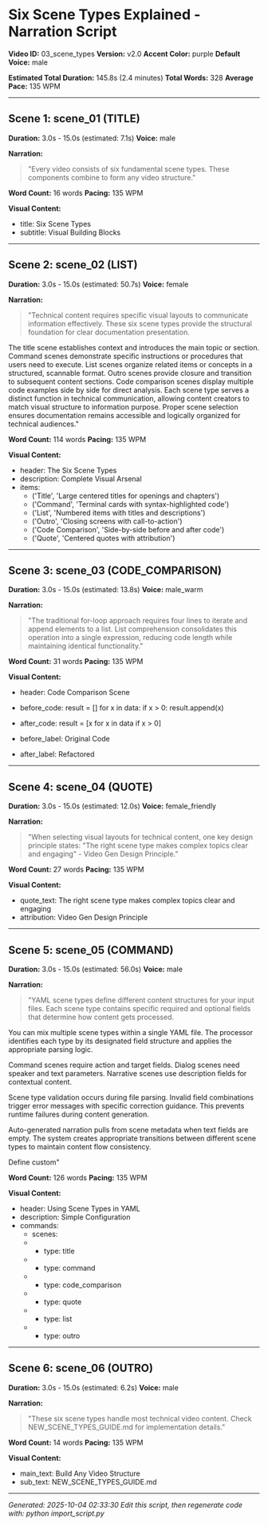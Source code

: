 # Six Scene Types Explained - Narration Script

**Video ID:** 03_scene_types
**Version:** v2.0
**Accent Color:** purple
**Default Voice:** male

**Estimated Total Duration:** 145.8s (2.4 minutes)
**Total Words:** 328
**Average Pace:** 135 WPM

---

## Scene 1: scene_01 (TITLE)

**Duration:** 3.0s - 15.0s (estimated: 7.1s)
**Voice:** male

**Narration:**
> "Every video consists of six fundamental scene types. These components combine to form any video structure."

**Word Count:** 16 words
**Pacing:** 135 WPM

**Visual Content:**
- title: Six Scene Types
- subtitle: Visual Building Blocks

---

## Scene 2: scene_02 (LIST)

**Duration:** 3.0s - 15.0s (estimated: 50.7s)
**Voice:** female

**Narration:**
> "Technical content requires specific visual layouts to communicate information effectively. These six scene types provide the structural foundation for clear documentation presentation.

The title scene establishes context and introduces the main topic or section. Command scenes demonstrate specific instructions or procedures that users need to execute. List scenes organize related items or concepts in a structured, scannable format. Outro scenes provide closure and transition to subsequent content sections. Code comparison scenes display multiple code examples side by side for direct analysis. Each scene type serves a distinct function in technical communication, allowing content creators to match visual structure to information purpose. Proper scene selection ensures documentation remains accessible and logically organized for technical audiences."

**Word Count:** 114 words
**Pacing:** 135 WPM

**Visual Content:**
- header: The Six Scene Types
- description: Complete Visual Arsenal
- items:
  - ('Title', 'Large centered titles for openings and chapters')
  - ('Command', 'Terminal cards with syntax-highlighted code')
  - ('List', 'Numbered items with titles and descriptions')
  - ('Outro', 'Closing screens with call-to-action')
  - ('Code Comparison', 'Side-by-side before and after code')
  - ('Quote', 'Centered quotes with attribution')

---

## Scene 3: scene_03 (CODE_COMPARISON)

**Duration:** 3.0s - 15.0s (estimated: 13.8s)
**Voice:** male_warm

**Narration:**
> "The traditional for-loop approach requires four lines to iterate and append elements to a list. List comprehension consolidates this operation into a single expression, reducing code length while maintaining identical functionality."

**Word Count:** 31 words
**Pacing:** 135 WPM

**Visual Content:**
- header: Code Comparison Scene
- before_code: result = []
for x in data:
  if x > 0:
    result.append(x)

- after_code: result = [x for x in data if x > 0]

- before_label: Original Code
- after_label: Refactored

---

## Scene 4: scene_04 (QUOTE)

**Duration:** 3.0s - 15.0s (estimated: 12.0s)
**Voice:** female_friendly

**Narration:**
> "When selecting visual layouts for technical content, one key design principle states: "The right scene type makes complex topics clear and engaging" - Video Gen Design Principle."

**Word Count:** 27 words
**Pacing:** 135 WPM

**Visual Content:**
- quote_text: The right scene type makes complex topics clear and engaging
- attribution: Video Gen Design Principle

---

## Scene 5: scene_05 (COMMAND)

**Duration:** 3.0s - 15.0s (estimated: 56.0s)
**Voice:** male

**Narration:**
> "YAML scene types define different content structures for your input files. Each scene type contains specific required and optional fields that determine how content gets processed.

You can mix multiple scene types within a single YAML file. The processor identifies each type by its designated field structure and applies the appropriate parsing logic.

Command scenes require action and target fields. Dialog scenes need speaker and text parameters. Narrative scenes use description fields for contextual content.

Scene type validation occurs during file parsing. Invalid field combinations trigger error messages with specific correction guidance. This prevents runtime failures during content generation.

Auto-generated narration pulls from scene metadata when text fields are empty. The system creates appropriate transitions between different scene types to maintain content flow consistency.

Define custom"

**Word Count:** 126 words
**Pacing:** 135 WPM

**Visual Content:**
- header: Using Scene Types in YAML
- description: Simple Configuration
- commands:
  - scenes:
  -   - type: title
  -   - type: command
  -   - type: code_comparison
  -   - type: quote
  -   - type: list
  -   - type: outro

---

## Scene 6: scene_06 (OUTRO)

**Duration:** 3.0s - 15.0s (estimated: 6.2s)
**Voice:** male

**Narration:**
> "These six scene types handle most technical video content. Check NEW_SCENE_TYPES_GUIDE.md for implementation details."

**Word Count:** 14 words
**Pacing:** 135 WPM

**Visual Content:**
- main_text: Build Any Video Structure
- sub_text: NEW_SCENE_TYPES_GUIDE.md

---


*Generated: 2025-10-04 02:33:30*
*Edit this script, then regenerate code with: python import_script.py*
